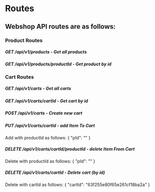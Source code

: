 # Routes

## Webshop API routes are as follows:

### Product Routes

##### GET /api/v1/products - Get all products

##### GET /api/v1/products/productId - Get product by id

### Cart Routes

##### GET /api/v1/carts - Get all carts

##### GET /api/v1/carts/cartId - Get cart by id

##### POST /api/v1/carts - Create new cart

##### PUT /api/v1/carts/cartId - add Item To Cart

Add with productId as follows:
{
"pId": ""
}

##### DELETE /api/v1/carts/cartId/productId - delete Item From Cart

Delete with productId as follows:
{
"pId": ""
}

##### DELETE /api/v1/carts/cartId - Delete cart (by id)

Delete with cartId as follows:
{
"cartId": "63f255e80f65e261cf18ba2a"
}
